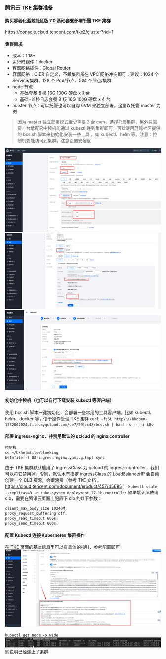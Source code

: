 ### 腾讯云 TKE 集群准备

#### 购买容器化蓝鲸社区版 7.0 基础套餐部署所需 TKE 集群
https://console.cloud.tencent.com/tke2/cluster?rid=1
#### 集群需求
- 版本：1.18+
- 运行时组件：docker
- 容器网络插件：Global Router
- 容器网络：CIDR 自定义，不跟集群所在 VPC 网络冲突即可；建议：1024 个 Service/集群、128 个 Pod/节点、504 个节点/集群
- node 节点
 	- 基础套餐 8 核 16G 100G 硬盘 x 3 台
 	- 基础+监控日志套餐 8 核 16G 100G 硬盘 x 4 台
- master 节点：可以托管也可以自购 CVM 来独立部署，这里以托管 master 为例
>因为 master 独立部署模式至少需要 3 台 cvm，选择托管集群，另外只需要一台低配的中控机能通过 kubectl 连到集群即可，可以使用蓝鲸社区提供的 bcs.sh 脚本来初始化安装一些工具 ，如 kubectl、helm 等。注意：控制机要能访问到集群，注意设置安全组

![](./assets/2022-03-09-10-39-04.png)
![](./assets/2022-03-09-10-39-12.png)
![](./assets/2022-03-09-10-39-22.png)


#### 初始化中控机（也可以自行下载安装 kubectl 等客户端）

使用 bcs.sh 脚本一键初始化，会部署一些常用的工具客户端，比如 kubectl、helm、docker 等，便于操作管理 TKE 集群
 `curl -fsSL https://bkopen-1252002024.file.myqcloud.com/ce7/299cc48/bcs.sh | bash -s -- -i k8s` 
####  部署 ingress-nginx，并禁用默认的 qcloud 的 nginx controller

```plain
控制机
cd ~/bkhelmfile/blueking
helmfile -f 00-ingress-nginx.yaml.gotmpl sync
```
由于 TKE 集群默认启用了 ingressClass 为 qcloud 的 ingress-controller，我们可以将它禁用掉。否则，默认木有指定 ingressClass 的 LoadBalancerIP 会自动创建一个 CLB 资源，会很浪费（参考 TKE 文档：
https://cloud.tencent.com/document/product/457/45685  ）
 `kubectl scale --replicas=0 -n kube-system deployment l7-lb-controller`  如果接入层使用 clb，需要在腾讯云页面上配置下 clb 的以下参数：

```plain
client_max_body_size 10240M;
proxy_request_buffering off;
proxy_read_timeout 600s;
proxy_send_timeout 600s;
```
####  配置 Kubectl 连接 Kubernetes 集群操作

在 TKE 页面的基本信息里可以有具体的指引，参考配置即可
![](./assets/2022-03-09-10-39-43.png)

 `kubectl get node -o wide` 
![](./assets/2022-03-09-10-39-54.png)
则说明已经连上了集群
